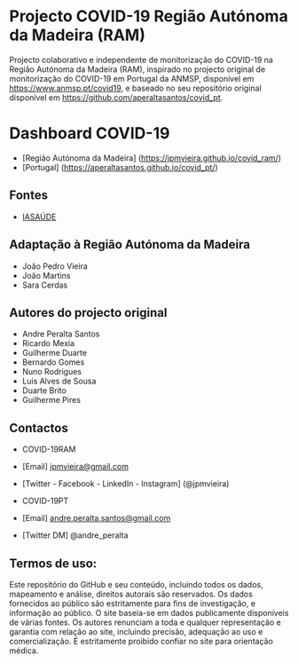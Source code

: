 # Projecto COVID-19 Região Autónoma da Madeira (RAM)
Projecto colaborativo e independente de monitorização do COVID-19 na Região Autónoma da Madeira (RAM), inspirado no projecto original de monitorização do COVID-19 em Portugal da ANMSP, disponível em https://www.anmsp.pt/covid19, e baseado no seu repositório original disponível em https://github.com/aperaltasantos/covid_pt.   

# Dashboard COVID-19
- [Região Autónoma da Madeira] (https://jpmvieira.github.io/covid_ram/)
- [Portugal] (https://aperaltasantos.github.io/covid_pt/)

## Fontes 
- [IASAÚDE](https://www.covidmadeira.pt)

## Adaptação à Região Autónoma da Madeira
- João Pedro Vieira
- João Martins
- Sara Cerdas

## Autores do projecto original
- Andre Peralta Santos
- Ricardo Mexia
- Guilherme Duarte
- Bernardo Gomes
- Nuno Rodrigues
- Luis Alves de Sousa
- Duarte Brito
- Guilherme Pires

## Contactos
- COVID-19RAM
- [Email] jpmvieira@gmail.com
- [Twitter - Facebook - LinkedIn - Instagram] (@jpmvieira)

- COVID-19PT
- [Email] andre.peralta.santos@gmail.com
- [Twitter DM] @andre_peralta

## Termos de uso:
Este repositório do GitHub e seu conteúdo, incluindo todos os dados, mapeamento e análise, direitos autorais são reservados. Os dados fornecidos ao público são estritamente para fins de investigação, e informação ao público. O site baseia-se em dados publicamente disponíveis de várias fontes. Os autores renunciam a toda e qualquer representação e garantia com relação ao site, incluindo precisão, adequação ao uso e comercialização. É estritamente proibido confiar no site para orientação médica.

